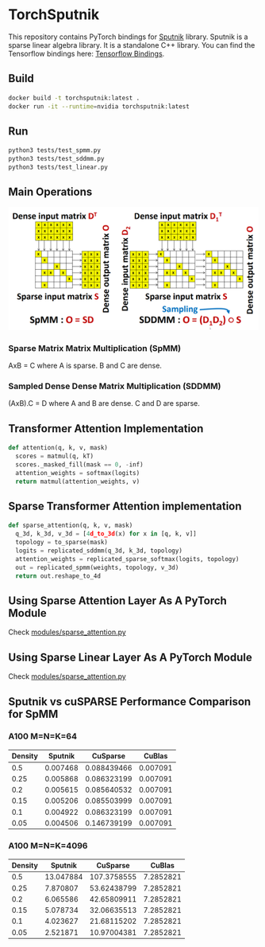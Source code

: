 # TorchSputnik

This repository contains PyTorch bindings for [Sputnik](https://github.com/google-research/sputnik) library. Sputnik is a sparse linear algebra library. It is a standalone C++ library. You can find the Tensorflow bindings here: [Tensorflow Bindings](https://github.com/google-research/google-research/tree/master/sgk/sparse/ops).

## Build

```Bash
docker build -t torchsputnik:latest .
docker run -it --runtime=nvidia torchsputnik:latest
```

## Run

```Bash
python3 tests/test_spmm.py
python3 tests/test_sddmm.py
python3 tests/test_linear.py
```

## Main Operations
![SpMM and SDDMM](figures/spmm_and_sddmm.png)

### Sparse Matrix Matrix Multiplication (SpMM)

AxB = C where A is sparse. B and C are dense.

### Sampled Dense Dense Matrix Multiplication (SDDMM)

(AxB).C = D where A and B are dense. C and D are sparse.

## Transformer Attention Implementation

```Python
def attention(q, k, v, mask)
  scores = matmul(q, kT)
  scores._masked_fill(mask == 0, -inf)
  attention_weights = softmax(logits)
  return matmul(attention_weights, v)
```
## Sparse Transformer Attention implementation

```Python
def sparse_attention(q, k, v, mask)
  q_3d, k_3d, v_3d = [4d_to_3d(x) for x in [q, k, v]]
  topology = to_sparse(mask)
  logits = replicated_sddmm(q_3d, k_3d, topology)
  attention_weights = replicated_sparse_softmax(logits, topology)
  out = replicated_spmm(weights, topology, v_3d)
  return out.reshape_to_4d
```

## Using Sparse Attention Layer As A PyTorch Module

Check [modules/sparse_attention.py](modules/sparse_attention.py)

## Using Sparse Linear Layer As A PyTorch Module

Check [modules/sparse_attention.py](modules/sparse_linear.py)

## Sputnik vs cuSPARSE Performance Comparison for SpMM

### A100 M=N=K=64

| Density | Sputnik   | CuSparse    | CuBlas    |
| ------- | --------- | ----------- | --------- |
| 0.5     | 0.007468  | 0.088439466 | 0.007091  |
| 0.25    | 0.005868  | 0.086323199 | 0.007091  |
| 0.2     | 0.005615  | 0.085640532 | 0.007091  |
| 0.15    | 0.005206  | 0.085503999 | 0.007091  |
| 0.1     | 0.004922  | 0.086323199 | 0.007091  |
| 0.05    | 0.004506  | 0.146739199 | 0.007091  |

### A100 M=N=K=4096

| Density | Sputnik   | CuSparse    | CuBlas    |
| ------- | --------- | ----------- | --------- |
| 0.5     | 13.047884 | 107.3758555 | 7.2852821 |
| 0.25    | 7.870807  | 53.62438799 | 7.2852821 |
| 0.2     | 6.065586  | 42.65809911 | 7.2852821 |
| 0.15    | 5.078734  | 32.06635513 | 7.2852821 |
| 0.1     | 4.023627  | 21.68115202 | 7.2852821 |
| 0.05    | 2.521871  | 10.97004381 | 7.2852821 |
